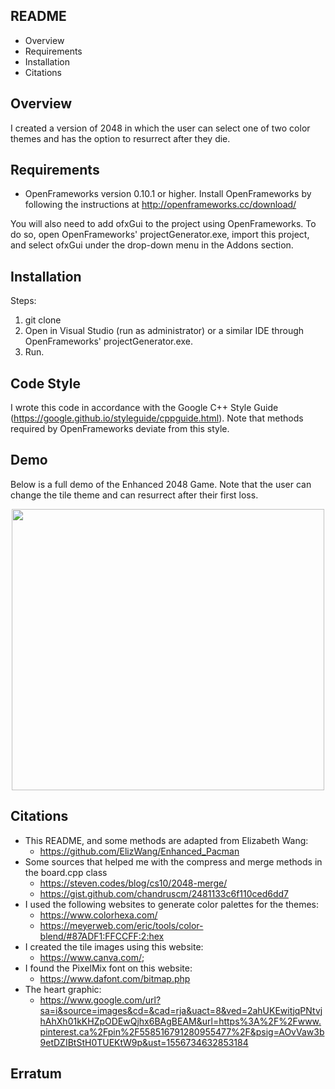 ## README
 * Overview 
 * Requirements
 * Installation
 * Citations 

## Overview 
I created a version of 2048 in which the user can select one of two color themes and has the option to resurrect after they die.

## Requirements
* OpenFrameworks version 0.10.1 or higher. Install OpenFrameworks by following the instructions at http://openframeworks.cc/download/ 

You will also need to add ofxGui to the project using OpenFrameworks. To do so, open OpenFrameworks' projectGenerator.exe, import this project, and select ofxGui under the drop-down menu in the Addons section.

## Installation
Steps:
1. git clone 
2. Open in Visual Studio (run as administrator) or a similar IDE through OpenFrameworks' projectGenerator.exe. 
3. Run.

## Code Style
I wrote this code in accordance with the Google C++ Style Guide (https://google.github.io/styleguide/cppguide.html). Note that methods required by OpenFrameworks deviate from this style.

## Demo
Below is a full demo of the Enhanced 2048 Game. Note that the user can change the tile theme and can resurrect after their first loss.
<p align="center">
  <img width="500" height="450" src="final-project-rjain85/finalProject/bin/data/demo/Enhanced-2048.gif">
</p>

## Citations
* This README, and some methods are adapted from Elizabeth Wang: 
	- https://github.com/ElizWang/Enhanced_Pacman
* Some sources that helped me with the compress and merge methods in the board.cpp class
	- https://steven.codes/blog/cs10/2048-merge/ 
	- https://gist.github.com/chandruscm/2481133c6f110ced6dd7
* I used the following websites to generate color palettes for the themes:
	- https://www.colorhexa.com/
	- https://meyerweb.com/eric/tools/color-blend/#87ADF1:FFCCFF:2:hex
* I created the tile images using this website:
	- https://www.canva.com/;
* I found the PixelMix font on this website:
	- https://www.dafont.com/bitmap.php
* The heart graphic:
	- https://www.google.com/url?sa=i&source=images&cd=&cad=rja&uact=8&ved=2ahUKEwitjqPNtvjhAhXh01kKHZpODEwQjhx6BAgBEAM&url=https%3A%2F%2Fwww.pinterest.ca%2Fpin%2F558516791280955477%2F&psig=AOvVaw3b9etDZIBtStH0TUEKtW9p&ust=1556734632853184

 ## Erratum